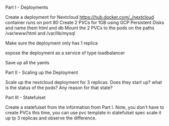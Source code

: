 
Part I - Deployments

Create a deployment for Nextcloud https://hub.docker.com/_/nextcloud 
container runs on port 80
Create 2 PVCs for 1GB using GCP Persistent Disks and name them html and db
Mount the 2 PVCs to the pods on the paths /var/www/html and /var/lib/mysql

Make sure the deployment only has 1 replica

expose the deployment as a service of type loadbalancer

Save up all the yamls


Part II - Scaling up the Deployment

Scale up the nextcloud deployment for 3 replicas.
Does they start up? what is the status of the pods?
Any reason for that state?


Part III - Statefulset

Create a statefulset from the information from Part I.
Note, you don't have to create PVCs this time, you can use pvc template in statefulset spec
scale it up tp 3 replicas and observe the difference.
